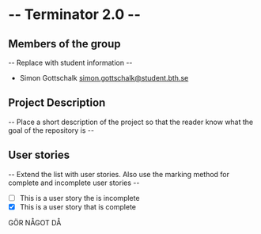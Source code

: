 # -- Terminator 2.0 --

## Members of the group
-- Replace with student information --
* Simon Gottschalk simon.gottschalk@student.bth.se


## Project Description
-- Place a short description of the project so that the reader know what the goal of the repository is --

## User stories
-- Extend the list with user stories. Also use the marking method for complete and incomplete user stories --

- [ ] This is a user story the is incomplete 
- [X] This is a user story that is complete

GÖR NÅGOT DÅ